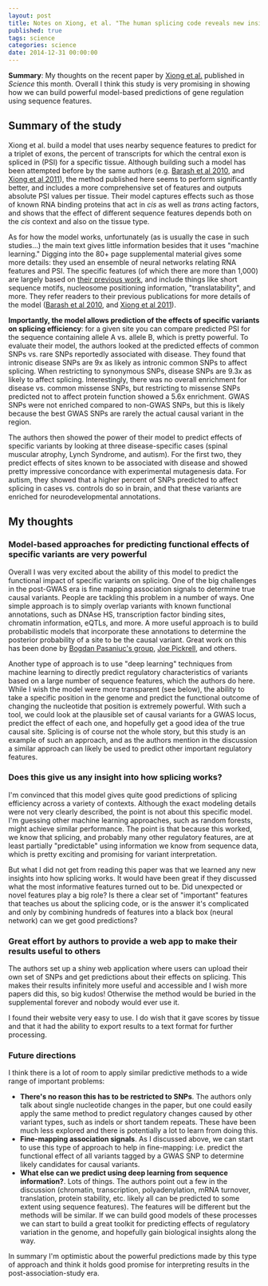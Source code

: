 ```yaml
---
layout: post
title: Notes on Xiong, et al. "The human splicing code reveals new insights into the genetic determinants of disease"
published: true
tags: science
categories: science
date: 2014-12-31 00:00:00
---
```


**Summary**: My thoughts on the recent paper by [Xiong et al.](http://www.sciencemag.org/content/early/2014/12/17/science.1254806.full) published in *Science* this month. Overall I think this study is very promising in showing how we can build powerful model-based predictions of gene regulation using sequence features. 

## Summary of the study

Xiong et al. build a model that uses nearby sequence features to predict for a triplet of exons, the percent of transcripts for which the central exon is spliced in (PSI) for a specific tissue. Although building such a model has been attempted before by the same authors (e.g. [Barash et al 2010](http://www.nature.com/nature/journal/v465/n7294/full/nature09000.html), and [Xiong et al 2011](http://bioinformatics.oxfordjournals.org/content/27/18/2554.long)), the method published here seems to perform significantly better, and includes a more comprehensive set of features and outputs absolute PSI values per tissue. Their model captures effects such as those of known RNA binding proteins that act in *cis* as well as *trans* acting factors, and shows that the effect of different sequence features depends both on the *cis* context and also on the tissue type.

As for how the model works, unfortunately (as is usually the case in such studies...) the main text gives little information besides that it uses "machine learning." Digging into the 80+ page supplemental material gives some more details: they used an ensemble of neural networks relating RNA features and PSI. The specific features (of which there are more than 1,000) are largely based on [their previous work](http://www.nature.com/nature/journal/v465/n7294/full/nature09000.html), and include things like short sequence motifs, nucleosome positioning information, "translatability", and more. They refer readers to their previous publications for more details of the model ([Barash et al 2010](http://www.nature.com/nature/journal/v465/n7294/full/nature09000.html), and [Xiong et al 2011](http://bioinformatics.oxfordjournals.org/content/27/18/2554.long)).

**Importantly, the model allows prediction of the effects of specific variants on splicing efficiency**: for a given site you can compare predicted PSI for the sequence containing allele A vs. allele B, which is pretty powerful. To evaluate their model, the authors looked at the predicted effects of common SNPs vs. rare SNPs reportedly associated with disease. They found that intronic disease SNPs are 9x as likely as intronic common SNPs to affect splicing. When restricting to synonymous SNPs, disease SNPs are 9.3x as likely to affect splicing. Interestingly, there was no overall enrichment for disease vs. common missense SNPs, but restricting to missense SNPs predicted not to affect protein function showed a 5.6x enrichment. GWAS SNPs were not enriched compared to non-GWAS SNPs, but this is likely because the best GWAS SNPs are rarely the actual causal variant in the region.

The authors then showed the power of their model to predict effects of specific variants by looking at three disease-specific cases (spinal muscular atrophy, Lynch Syndrome, and autism). For the first two, they predict effects of sites known to be associated with disease and showed pretty impressive concordance with experimental mutagenesis data. For autism, they showed that a higher percent of SNPs predicted to affect splicing in cases vs. controls do so in brain, and that these variants are enriched for neurodevelopmental annotations.

## My thoughts

### Model-based approaches for predicting functional effects of specific variants are very powerful

Overall I was very excited about the ability of this model to predict the functional impact of specific variants on splicing. One of the big challenges in the post-GWAS era is fine mapping association signals to determine true causal variants. People are tackling this problem in a number of ways. One simple approach is to simply overlap variants with known functional annotations, such as DNAse HS, transcription factor binding sites, chromatin information, eQTLs, and more. A more useful approach is to build probabilistic models that incorporate these annotations to determine the posterior probability of a site to be the causal variant. Great work on this has been done by [Bogdan Pasaniuc's group](http://www.plosgenetics.org/article/info%3Adoi%2F10.1371%2Fjournal.pgen.1004722), [Joe Pickrell](http://www.cell.com/ajhg/abstract/S0002-9297%2814%2900106-2), and others.

Another type of approach is to use "deep learning" techniques from machine learning to directly predict regulatory characteristics of variants based on a large number of sequence features, which the authors do here. While I wish the model were more transparent (see below), the ability to take a specific position in the genome and predict the functional outcome of changing the nucleotide that position is extremely powerful. With such a tool, we could look at the plausible set of causal variants for a GWAS locus, predict the effect of each one, and hopefully get a good idea of the true causal site. Splicing is of course not the whole story, but this study is an example of such an approach, and as the authors mention in the discussion a similar approach can likely be used to predict other important regulatory features.

### Does this give us any insight into how splicing works?

I'm convinced that this model gives quite good predictions of splicing efficiency across a variety of contexts. Although the exact modeling details were not very clearly described, the point is not about this specific model. I'm guessing other machine learning approaches, such as random forests, might achieve similar performance. The point is that because this worked, we know that splicing, and probably many other regulatory features, are at least partially "predictable" using information we know from sequence data, which is pretty exciting and promising for variant interpretation.

But what I did not get from reading this paper was that we learned any new insights into how splicing works. It would have been great if they discussed what the most informative features turned out to be. Did unexpected or novel features play a big role? Is there a clear set of "important" features that teaches us about the splicing code, or is the answer it's complicated and only by combining hundreds of features into a black box (neural network) can we get good predictions?

### Great effort by authors to provide a web app to make their results useful to others

The authors set up a shiny web application where users can upload their own set of SNPs and get predictions about their effects on splicing. This makes their results infinitely more useful and accessible and I wish more papers did this, so big kudos! Otherwise the method would be buried in the supplemental forever and nobody would ever use it.

I found their website very easy to use. I do wish that it gave scores by tissue and that it had the ability to export results to a text format for further processing.

### Future directions

I think there is a lot of room to apply similar predictive methods to a wide range of important problems:

* **There's no reason this has to be restricted to SNPs**. The authors only talk about single nucleotide changes in the paper, but one could easily apply the same method to predict regulatory changes caused by other variant types, such as indels or short tandem repeats. These have been much less explored and there is potentially a lot to learn from doing this.
* **Fine-mapping association signals**. As I discussed above, we can start to use this type of approach to help in fine-mapping: i.e. predict the functional effect of all variants tagged by a GWAS SNP to determine likely candidates for causal variants.
* **What else can we predict using deep learning from sequence information?**. Lots of things. The authors point out a few in the discussion (chromatin, transcription, polyadenylation, mRNA turnover, translation, protein stability, etc. likely all can be predicted to some extent using sequence features). The features will be different but the methods will be similar. If we can build good models of these processes we can start to build a great toolkit for predicting effects of regulatory variation in the genome, and hopefully gain biological insights along the way.

In summary I'm optimistic about the powerful predictions made by this type of approach and think it holds good promise for interpreting results in the post-association-study era.